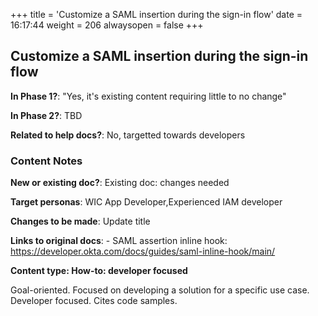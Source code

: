 +++
title = 'Customize a SAML insertion during the sign-in flow'
date = 16:17:44
weight = 206
alwaysopen = false
+++

## Customize a SAML insertion during the sign-in flow

**In Phase 1?**: "Yes, it's existing content requiring little to no change"

**In Phase 2?**: TBD

**Related to help docs?**: No, targetted towards developers



### Content Notes

**New or existing doc?**: Existing doc: changes needed

**Target personas**: WIC App Developer,Experienced IAM developer

**Changes to be made**: Update title

**Links to original docs**: - SAML assertion inline hook: https://developer.okta.com/docs/guides/saml-inline-hook/main/

**Content type: How-to: developer focused**

Goal-oriented. Focused on developing a solution for a specific use case. Developer focused. Cites code samples.


